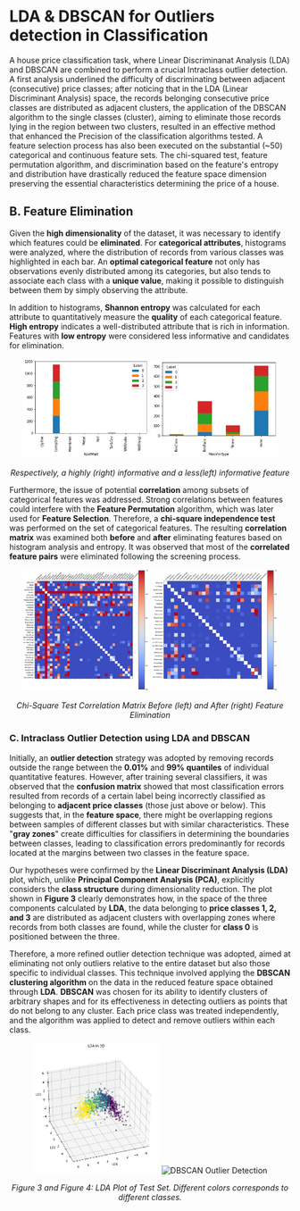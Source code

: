 # LDA & DBSCAN for Outliers detection in Classification
A house price classification task, where Linear Discriminanat Analysis (LDA) and DBSCAN are combined to perform a crucial Intraclass outlier detection.
A first analysis underlined the difficulty of discriminating between adjacent (consecutive) price classes; after noticing that in the LDA (Linear Discriminant Analysis) space, the records belonging consecutive price classes are distributed as adjacent clusters, the application of the DBSCAN algorithm to the single classes (cluster), aiming to eliminate those records lying in the region between two clusters, resulted in an effective method that enhanced the Precision of the classification algorithms tested.
A feature selection process has also been executed on the substantial (~50) categorical and continuous feature sets. The chi-squared test, feature permutation algorithm, and discrimination based on the feature's entropy and distribution have drastically reduced the feature space dimension preserving the essential characteristics determining the price of a house.
## B. Feature Elimination

Given the **high dimensionality** of the dataset, it was necessary to identify which features could be **eliminated**. For **categorical attributes**, histograms were analyzed, where the distribution of records from various classes was highlighted in each bar. An **optimal categorical feature** not only has observations evenly distributed among its categories, but also tends to associate each class with a **unique value**, making it possible to distinguish between them by simply observing the attribute.

In addition to histograms, **Shannon entropy** was calculated for each attribute to quantitatively measure the **quality** of each categorical feature. **High entropy** indicates a well-distributed attribute that is rich in information. Features with **low entropy** were considered less informative and candidates for elimination.

<p align="center">
  <img src="imgs/istogramma1.jpg" alt="Roof Material Histogram" width="45%">
  <img src="imgs/istogramma2.jpg" alt="MasVnrType Histogram" width="45%">
</p>

<p align="center">
  <em>Respectively, a highly (right) informative and a less(left) informative feature</em>
</p>




Furthermore, the issue of potential **correlation** among subsets of categorical features was addressed. Strong correlations between features could interfere with the **Feature Permutation** algorithm, which was later used for **Feature Selection**. Therefore, a **chi-square independence test** was performed on the set of categorical features. The resulting **correlation matrix** was examined both **before** and **after** eliminating features based on histogram analysis and entropy. It was observed that most of the **correlated feature pairs** were eliminated following the screening process.

<p align="center">
  <img src="imgs/CHI2_ConTutto.png" alt="Chi-Square Correlation Matrix Before" width="45%">
  <img src="imgs/CHI2_PostEliminazione.png" alt="Chi-Square Correlation Matrix After" width="45%">
</p>

<p align="center">
  <em>Chi-Square Test Correlation Matrix Before (left) and After (right) Feature Elimination</em>
</p>

### C. Intraclass Outlier Detection using **LDA** and **DBSCAN**

Initially, an **outlier detection** strategy was adopted by removing records outside the range between the **0.01%** and **99% quantiles** of individual quantitative features. However, after training several classifiers, it was observed that the **confusion matrix** showed that most classification errors resulted from records of a certain label being incorrectly classified as belonging to **adjacent price classes** (those just above or below). This suggests that, in the **feature space**, there might be overlapping regions between samples of different classes but with similar characteristics. These "**gray zones**" create difficulties for classifiers in determining the boundaries between classes, leading to classification errors predominantly for records located at the margins between two classes in the feature space.

Our hypotheses were confirmed by the **Linear Discriminant Analysis (LDA)** plot, which, unlike **Principal Component Analysis (PCA)**, explicitly considers the **class structure** during dimensionality reduction. The plot shown in **Figure 3** clearly demonstrates how, in the space of the three components calculated by **LDA**, the data belonging to **price classes 1, 2, and 3** are distributed as adjacent clusters with overlapping zones where records from both classes are found, while the cluster for **class 0** is positioned between the three.

Therefore, a more refined outlier detection technique was adopted, aimed at eliminating not only outliers relative to the entire dataset but also those specific to individual classes. This technique involved applying the **DBSCAN clustering algorithm** on the data in the reduced feature space obtained through **LDA**. **DBSCAN** was chosen for its ability to identify clusters of arbitrary shapes and for its effectiveness in detecting outliers as points that do not belong to any cluster. Each price class was treated independently, and the algorithm was applied to detect and remove outliers within each class.

<p align="center">
  <img src="imgs/LDA_DBSCAN_3.png" alt="LDA Plot of Test Set" width="45%">
  <img src="imgs/LDA_DBSCAN_2.png" alt="DBSCAN Outlier Detection" width="45%">
</p>

<p align="center">
  <em>Figure 3 and Figure 4: LDA Plot of Test Set. Different colors corresponds to different classes.</em>
</p>
